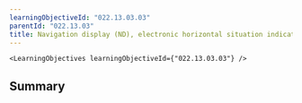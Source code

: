 ```yaml
---
learningObjectiveId: "022.13.03.03"
parentId: "022.13.03"
title: Navigation display (ND), electronic horizontal situation indicator (EHSI)
---
```


```tsx eval
<LearningObjectives learningObjectiveId={"022.13.03.03"} />
```

## Summary
